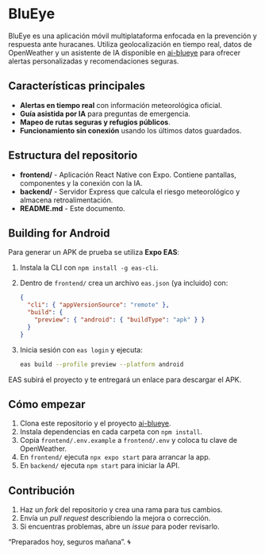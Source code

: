 # BluEye

BluEye es una aplicación móvil multiplataforma enfocada en la prevención y respuesta ante huracanes. Utiliza geolocalización en tiempo real, datos de OpenWeather y un asistente de IA disponible en [ai-blueye](https://github.com/DiegoCM1/ai-blueye) para ofrecer alertas personalizadas y recomendaciones seguras.

## Características principales
- **Alertas en tiempo real** con información meteorológica oficial.
- **Guía asistida por IA** para preguntas de emergencia.
- **Mapeo de rutas seguras y refugios públicos**.
- **Funcionamiento sin conexión** usando los últimos datos guardados.

## Estructura del repositorio
- **frontend/** - Aplicación React Native con Expo. Contiene pantallas, componentes y la conexión con la IA.
- **backend/** - Servidor Express que calcula el riesgo meteorológico y almacena retroalimentación.
- **README.md** - Este documento.

## Building for Android

Para generar un APK de prueba se utiliza **Expo EAS**:

1. Instala la CLI con `npm install -g eas-cli`.
2. Dentro de `frontend/` crea un archivo `eas.json` (ya incluido) con:

   ```json
   {
     "cli": { "appVersionSource": "remote" },
     "build": {
       "preview": { "android": { "buildType": "apk" } }
     }
   }
   ```

3. Inicia sesión con `eas login` y ejecuta:

   ```bash
   eas build --profile preview --platform android
   ```

EAS subirá el proyecto y te entregará un enlace para descargar el APK.

## Cómo empezar
1. Clona este repositorio y el proyecto [ai-blueye](https://github.com/DiegoCM1/ai-blueye).
2. Instala dependencias en cada carpeta con `npm install`.
3. Copia `frontend/.env.example` a `frontend/.env` y coloca tu clave de OpenWeather.
4. En `frontend/` ejecuta `npx expo start` para arrancar la app.
5. En `backend/` ejecuta `npm start` para iniciar la API.

## Contribución
1. Haz un *fork* del repositorio y crea una rama para tus cambios.
2. Envía un *pull request* describiendo la mejora o corrección.
3. Si encuentras problemas, abre un *issue* para poder revisarlo.

“Preparados hoy, seguros mañana”. 🌀

